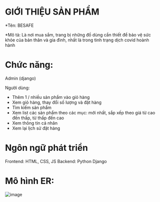  # GIỚI THIỆU SẢN PHẨM


*Tên: BESAFE


*Mô tả: Là nơi mua sắm, trang bị những đồ dùng cần thiết để bảo vệ sức khỏe của bản thân và gia đình, nhất là trong tình trạng dịch covid hoành hành

# Chức năng:
Admin (django)

Người dùng: 
+ Thêm 1 / nhiều sản phẩm vào giỏ hàng
+ Xem giỏ hàng, thay đổi số lượng và đặt hàng
+ Tìm kiếm sản phẩm
+ Xem list các sản phẩm theo các mục: mới nhất, sắp xếp theo giá từ cao đến thấp, từ thấp đến cao
+ Xem thông tin cá nhân
+ Xem lại lịch sử đặt hàng

# Ngôn ngữ phát triển
Frontend: HTML, CSS, JS
Backend: Python Django

# Mô hình ER:

![image](https://user-images.githubusercontent.com/71579658/116973352-965c0280-ace6-11eb-9c8c-ba6552925ccb.png)



